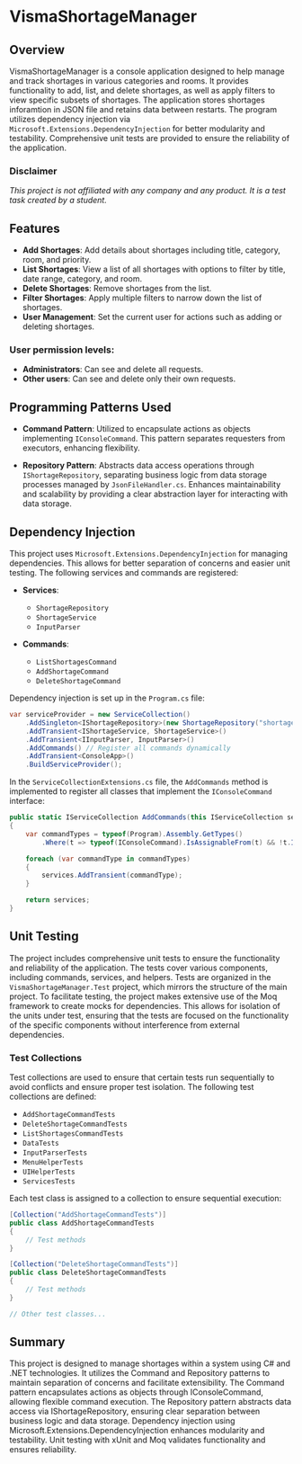 # VismaShortageManager

## Overview

VismaShortageManager is a console application designed to help manage and track shortages in various categories and rooms. It provides functionality to add, list, and delete shortages, as well as apply filters to view specific subsets of shortages. The application stores shortages inforamtion in JSON file and retains data between restarts. The program utilizes dependency injection via `Microsoft.Extensions.DependencyInjection` for better modularity and testability. Comprehensive unit tests are provided to ensure the reliability of the application.

### Disclaimer
*This project is not affiliated with any company and any product. It is a test task created by a student.*

## Features

- **Add Shortages**: Add details about shortages including title, category, room, and priority.
- **List Shortages**: View a list of all shortages with options to filter by title, date range, category, and room.
- **Delete Shortages**: Remove shortages from the list.
- **Filter Shortages**: Apply multiple filters to narrow down the list of shortages.
- **User Management**: Set the current user for actions such as adding or deleting shortages.

### User permission levels:
- **Administrators**: Can see and delete all requests.
- **Other users**: Can see and delete only their own requests.  

## Programming Patterns Used

- **Command Pattern**:
Utilized to encapsulate actions as objects implementing `IConsoleCommand`. This pattern separates requesters from executors, enhancing flexibility.

- **Repository Pattern**:
Abstracts data access operations through `IShortageRepository`, separating business logic from data storage processes managed by `JsonFileHandler.cs`. Enhances maintainability and scalability by providing a clear abstraction layer for interacting with data storage.

## Dependency Injection

This project uses `Microsoft.Extensions.DependencyInjection` for managing dependencies. This allows for better separation of concerns and easier unit testing. The following services and commands are registered:

- **Services**:
  - `ShortageRepository`
  - `ShortageService`
  - `InputParser`

- **Commands**:
  - `ListShortagesCommand`
  - `AddShortageCommand`
  - `DeleteShortageCommand`

Dependency injection is set up in the `Program.cs` file:

```csharp
var serviceProvider = new ServiceCollection()
    .AddSingleton<IShortageRepository>(new ShortageRepository("shortages.json"))
    .AddTransient<IShortageService, ShortageService>()
    .AddTransient<IInputParser, InputParser>()
    .AddCommands() // Register all commands dynamically
    .AddTransient<ConsoleApp>()
    .BuildServiceProvider();
```

In the `ServiceCollectionExtensions.cs` file, the `AddCommands` method is implemented to register all classes that implement the `IConsoleCommand` interface:

```csharp
public static IServiceCollection AddCommands(this IServiceCollection services)
{
    var commandTypes = typeof(Program).Assembly.GetTypes()
        .Where(t => typeof(IConsoleCommand).IsAssignableFrom(t) && !t.IsInterface);

    foreach (var commandType in commandTypes)
    {
        services.AddTransient(commandType);
    }

    return services;
}
```

## Unit Testing

The project includes comprehensive unit tests to ensure the functionality and reliability of the application. The tests cover various components, including commands, services, and helpers. Tests are organized in the `VismaShortageManager.Test` project, which mirrors the structure of the main project.
To facilitate testing, the project makes extensive use of the Moq framework to create mocks for dependencies. This allows for isolation of the units under test, ensuring that the tests are focused on the functionality of the specific components without interference from external dependencies.

### Test Collections

Test collections are used to ensure that certain tests run sequentially to avoid conflicts and ensure proper test isolation. The following test collections are defined:

- `AddShortageCommandTests`
- `DeleteShortageCommandTests`
- `ListShortagesCommandTests`
- `DataTests`
- `InputParserTests`
- `MenuHelperTests`
- `UIHelperTests`
- `ServicesTests`

Each test class is assigned to a collection to ensure sequential execution:

```csharp
[Collection("AddShortageCommandTests")]
public class AddShortageCommandTests
{
    // Test methods
}

[Collection("DeleteShortageCommandTests")]
public class DeleteShortageCommandTests
{
    // Test methods
}

// Other test classes...
```

## Summary

This project is designed to manage shortages within a system using C# and .NET technologies. It utilizes the Command and Repository patterns to maintain separation of concerns and facilitate extensibility. The Command pattern encapsulates actions as objects through IConsoleCommand, allowing flexible command execution. The Repository pattern abstracts data access via IShortageRepository, ensuring clear separation between business logic and data storage. Dependency injection using Microsoft.Extensions.DependencyInjection enhances modularity and testability. Unit testing with xUnit and Moq validates functionality and ensures reliability.

